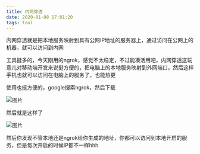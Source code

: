 ```yaml
---
title: 内网穿透
date: 2020-01-08 17:01:20
tags: tool
---
```


内网穿透就是把本地服务映射到具有公网IP地址的服务器上，通过访问在公网上的机器，就可以访问到内网
<!-- more -->
工具挺多的，今天刚用的ngrok，感觉不太稳定，不过能凑活用吧，内网穿透这玩意儿对移动端开发来说挺方便的，把电脑上的本地服务映射到外网端口，然后这样手机也就可以访问在电脑上的服务了，也能热更

使用也挺方便的，google搜索ngrok，然后下载

![图片](/images/intranet-contacts/demo1.png)


然后就是这样了

![图片](/images/intranet-contacts/demo2.png)

然后你发现不管本地还是ngrok给你生成的地址，你都可以访问到本地开启的服务，但是每次开启的时候IP都不一样hhh